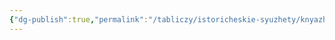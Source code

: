 ```yaml
---
{"dg-publish":true,"permalink":"/tabliczy/istoricheskie-syuzhety/knyazhna-tarakanova/","dgPassFrontmatter":true}
---
```



